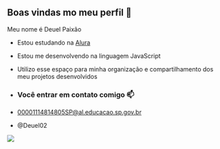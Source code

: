 ## Boas vindas mo meu perfil 💙

Meu nome é Deuel Paixão

- Estou estudando na [Alura](https://www.alura.com.br)
- Estou me desenvolvendo na linguagem JavaScript
- Utilizo esse espaço para minha organização e compartilhamento dos meu projetos desenvolvidos

- ### Você entrar em contato comigo 📫

- 00001114814805SP@al.educacao.sp.gov.br

- @Deuel02

![](https://media1.tenor.com/m/77TxJYKI-WwAAAAC/mario-dance.gif)
